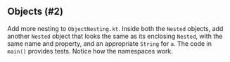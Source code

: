 ## Objects (#2)

Add more nesting to `ObjectNesting.kt`. Inside both the `Nested` objects, add
another `Nested` object that looks the same as its enclosing `Nested`, with the
same name and property, and an appropriate `String` for `a`. The code in
`main()` provides tests. Notice how the namespaces work.